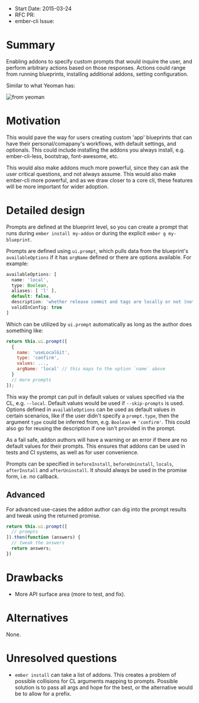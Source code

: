 - Start Date: 2015-03-24
- RFC PR:
- ember-cli Issue:

# Summary

Enabling addons to specify custom prompts that would inquire the user, and perform arbitrary actions based on those responses. Actions could range from running blueprints, installing additional addons, setting configuration.

Similar to what Yeoman has:

![from yeoman](http://yeoman.io/static/image_4.d4f761cf89.png)

# Motivation

This would pave the way for users creating custom 'app' blueprints that can have their personal/comapany's workflows, with default settings, and optionals. This could include installing the addons you always install, e.g. ember-cli-less, bootstrap, font-awesome, etc.

This would also make addons much more powerful, since they can ask the user critical questions, and not always assume. This would also make ember-cli more powerful, and as we draw closer to a core cli, these features will be more important for wider adoption.

# Detailed design

Prompts are defined at the blueprint level, so you can create
a prompt that runs during `ember install my-addon` or during the explicit `ember g my-blueprint`.

Prompts are defined using `ui.prompt`, which pulls data from the blueprint's `availableOptions` if it has `argName` defined or there are options available. For example:

```js
availableOptions: [
  name: 'local',
  type: Boolean,
  aliases: [ 'l' ],
  default: false,
  description: 'whether release commit and tags are locally or not (not pushed to a remote)',
  validInConfig: true
]
```

Which can be utilized by `ui.prompt` automatically as long as the author does something like:

```js
return this.ui.prompt([
  {
    name: 'useLocalGit',
    type: 'confirm',
    values: ...,
    argName: 'local' // this maps to the option `name` above
  }
  // more prompts
]);
```

This way the prompt can pull in default values or values specified via the CL, e.g. `--local`. Default values would be used if `--skip-prompts` is used. Options defined in `availableOptions` can be used as default values in certain scenarios, like if the user didn't specify a `prompt.type`, then the argument `type` could be inferred from, e.g. `Boolean` => `'confirm'`. This could also go for reusing the description if one isn't provided in the prompt.

As a fail safe, addon authors will have a warning or an error if there are no default values for their prompts. This ensures that addons can be used in tests and CI systems, as well as for user convenience.

Prompts can be specified in `beforeInstall`, `beforeUninstall`, `locals`, `afterInstall` and `afterUninstall`. It should always be used in the promise form, i.e. no callback.

## Advanced

For advanced use-cases the addon author can dig into the prompt results and tweak using the returned promise.

```js
return this.ui.prompt([
  // prompts
]).then(function (answers) {
  // tweak the answers
  return answers;
})
```

# Drawbacks

* More API surface area (more to test, and fix).


# Alternatives

None.

# Unresolved questions

* `ember install` can take a list of addons. This creates a problem of possible collisions for CL arguments mapping to prompts. Possible solution is to pass all args and hope for the best, or the alternative would be to allow for a prefix.